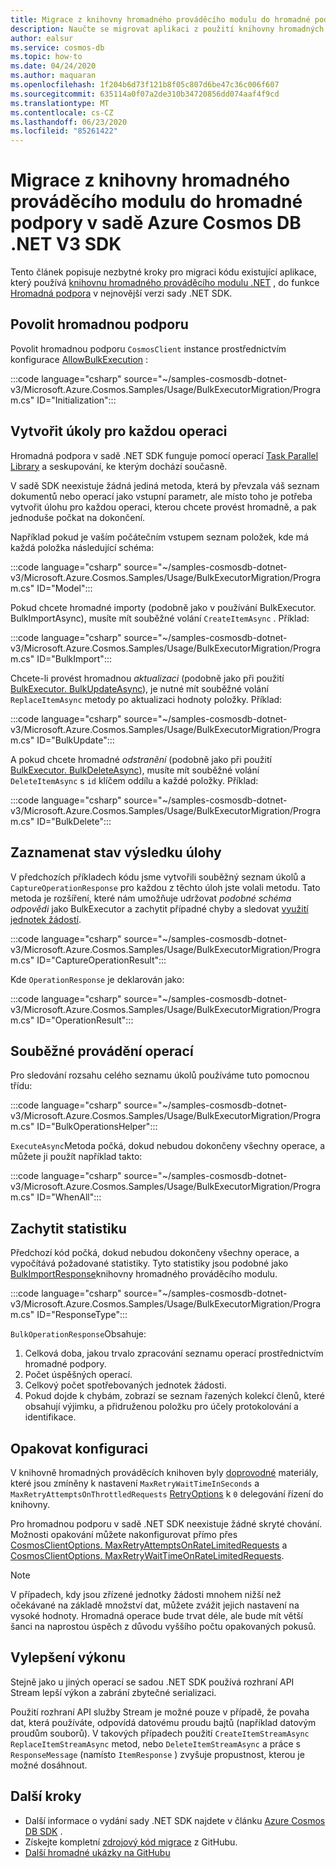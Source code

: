 ```yaml
---
title: Migrace z knihovny hromadného prováděcího modulu do hromadné podpory v sadě Azure Cosmos DB .NET V3 SDK
description: Naučte se migrovat aplikaci z použití knihovny hromadných prováděcích modulů na hromadnou podporu v sadě Azure Cosmos DB SDK v3.
author: ealsur
ms.service: cosmos-db
ms.topic: how-to
ms.date: 04/24/2020
ms.author: maquaran
ms.openlocfilehash: 1f204b6d73f121b8f05c807d6be47c36c006f607
ms.sourcegitcommit: 635114a0f07a2de310b34720856dd074aaf4f9cd
ms.translationtype: MT
ms.contentlocale: cs-CZ
ms.lasthandoff: 06/23/2020
ms.locfileid: "85261422"
---
```

# <a name="migrate-from-the-bulk-executor-library-to-the-bulk-support-in-azure-cosmos-db-net-v3-sdk"></a>Migrace z knihovny hromadného prováděcího modulu do hromadné podpory v sadě Azure Cosmos DB .NET V3 SDK

Tento článek popisuje nezbytné kroky pro migraci kódu existující aplikace, který používá [knihovnu hromadného prováděcího modulu .NET](bulk-executor-dot-net.md) , do funkce [Hromadná podpora](tutorial-sql-api-dotnet-bulk-import.md) v nejnovější verzi sady .NET SDK.

## <a name="enable-bulk-support"></a>Povolit hromadnou podporu

Povolit hromadnou podporu `CosmosClient` instance prostřednictvím konfigurace [AllowBulkExecution](https://docs.microsoft.com/dotnet/api/microsoft.azure.cosmos.cosmosclientoptions.allowbulkexecution) :

   :::code language="csharp" source="~/samples-cosmosdb-dotnet-v3/Microsoft.Azure.Cosmos.Samples/Usage/BulkExecutorMigration/Program.cs" ID="Initialization":::

## <a name="create-tasks-for-each-operation"></a>Vytvořit úkoly pro každou operaci

Hromadná podpora v sadě .NET SDK funguje pomocí operací [Task Parallel Library](https://docs.microsoft.com/dotnet/standard/parallel-programming/task-parallel-library-tpl) a seskupování, ke kterým dochází současně. 

V sadě SDK neexistuje žádná jediná metoda, která by převzala váš seznam dokumentů nebo operací jako vstupní parametr, ale místo toho je potřeba vytvořit úlohu pro každou operaci, kterou chcete provést hromadně, a pak jednoduše počkat na dokončení.

Například pokud je vaším počátečním vstupem seznam položek, kde má každá položka následující schéma:

   :::code language="csharp" source="~/samples-cosmosdb-dotnet-v3/Microsoft.Azure.Cosmos.Samples/Usage/BulkExecutorMigration/Program.cs" ID="Model":::

Pokud chcete hromadné importy (podobně jako v používání BulkExecutor. BulkImportAsync), musíte mít souběžné volání `CreateItemAsync` . Příklad:

   :::code language="csharp" source="~/samples-cosmosdb-dotnet-v3/Microsoft.Azure.Cosmos.Samples/Usage/BulkExecutorMigration/Program.cs" ID="BulkImport":::

Chcete-li provést hromadnou *aktualizaci* (podobně jako při použití [BulkExecutor. BulkUpdateAsync](https://docs.microsoft.com/dotnet/api/microsoft.azure.cosmosdb.bulkexecutor.bulkexecutor.bulkupdateasync)), je nutné mít souběžné volání `ReplaceItemAsync` metody po aktualizaci hodnoty položky. Příklad:

   :::code language="csharp" source="~/samples-cosmosdb-dotnet-v3/Microsoft.Azure.Cosmos.Samples/Usage/BulkExecutorMigration/Program.cs" ID="BulkUpdate":::

A pokud chcete hromadné *odstranění* (podobně jako při použití [BulkExecutor. BulkDeleteAsync](https://docs.microsoft.com/dotnet/api/microsoft.azure.cosmosdb.bulkexecutor.bulkexecutor.bulkdeleteasync)), musíte mít souběžné volání `DeleteItemAsync` s `id` klíčem oddílu a každé položky. Příklad:

   :::code language="csharp" source="~/samples-cosmosdb-dotnet-v3/Microsoft.Azure.Cosmos.Samples/Usage/BulkExecutorMigration/Program.cs" ID="BulkDelete":::

## <a name="capture-task-result-state"></a>Zaznamenat stav výsledku úlohy

V předchozích příkladech kódu jsme vytvořili souběžný seznam úkolů a `CaptureOperationResponse` pro každou z těchto úloh jste volali metodu. Tato metoda je rozšíření, které nám umožňuje udržovat *podobné schéma odpovědi* jako BulkExecutor a zachytit případné chyby a sledovat [využití jednotek žádostí](request-units.md).

   :::code language="csharp" source="~/samples-cosmosdb-dotnet-v3/Microsoft.Azure.Cosmos.Samples/Usage/BulkExecutorMigration/Program.cs" ID="CaptureOperationResult":::

Kde `OperationResponse` je deklarován jako:

   :::code language="csharp" source="~/samples-cosmosdb-dotnet-v3/Microsoft.Azure.Cosmos.Samples/Usage/BulkExecutorMigration/Program.cs" ID="OperationResult":::

## <a name="execute-operations-concurrently"></a>Souběžné provádění operací

Pro sledování rozsahu celého seznamu úkolů používáme tuto pomocnou třídu:

   :::code language="csharp" source="~/samples-cosmosdb-dotnet-v3/Microsoft.Azure.Cosmos.Samples/Usage/BulkExecutorMigration/Program.cs" ID="BulkOperationsHelper":::

`ExecuteAsync`Metoda počká, dokud nebudou dokončeny všechny operace, a můžete ji použít například takto:

   :::code language="csharp" source="~/samples-cosmosdb-dotnet-v3/Microsoft.Azure.Cosmos.Samples/Usage/BulkExecutorMigration/Program.cs" ID="WhenAll":::

## <a name="capture-statistics"></a>Zachytit statistiku

Předchozí kód počká, dokud nebudou dokončeny všechny operace, a vypočítává požadované statistiky. Tyto statistiky jsou podobné jako [BulkImportResponse](https://docs.microsoft.com/dotnet/api/microsoft.azure.cosmosdb.bulkexecutor.bulkimport.bulkimportresponse)knihovny hromadného prováděcího modulu.

   :::code language="csharp" source="~/samples-cosmosdb-dotnet-v3/Microsoft.Azure.Cosmos.Samples/Usage/BulkExecutorMigration/Program.cs" ID="ResponseType":::

`BulkOperationResponse`Obsahuje:

1. Celková doba, jakou trvalo zpracování seznamu operací prostřednictvím hromadné podpory.
1. Počet úspěšných operací.
1. Celkový počet spotřebovaných jednotek žádosti.
1. Pokud dojde k chybám, zobrazí se seznam řazených kolekcí členů, které obsahují výjimku, a přidruženou položku pro účely protokolování a identifikace.

## <a name="retry-configuration"></a>Opakovat konfiguraci

V knihovně hromadných prováděcích knihoven byly [doprovodné](bulk-executor-dot-net.md#bulk-import-data-to-an-azure-cosmos-account) materiály, které jsou zmíněny k nastavení `MaxRetryWaitTimeInSeconds` a `MaxRetryAttemptsOnThrottledRequests` [RetryOptions](https://docs.microsoft.com/dotnet/api/microsoft.azure.documents.client.connectionpolicy.retryoptions) k `0` delegování řízení do knihovny.

Pro hromadnou podporu v sadě .NET SDK neexistuje žádné skryté chování. Možnosti opakování můžete nakonfigurovat přímo přes [CosmosClientOptions. MaxRetryAttemptsOnRateLimitedRequests](https://docs.microsoft.com/dotnet/api/microsoft.azure.cosmos.cosmosclientoptions.maxretryattemptsonratelimitedrequests) a [CosmosClientOptions. MaxRetryWaitTimeOnRateLimitedRequests](https://docs.microsoft.com/dotnet/api/microsoft.azure.cosmos.cosmosclientoptions.maxretrywaittimeonratelimitedrequests).

> [!NOTE]
> V případech, kdy jsou zřízené jednotky žádosti mnohem nižší než očekávané na základě množství dat, můžete zvážit jejich nastavení na vysoké hodnoty. Hromadná operace bude trvat déle, ale bude mít větší šanci na naprostou úspěch z důvodu vyššího počtu opakovaných pokusů.

## <a name="performance-improvements"></a>Vylepšení výkonu

Stejně jako u jiných operací se sadou .NET SDK používá rozhraní API Stream lepší výkon a zabrání zbytečné serializaci. 

Použití rozhraní API služby Stream je možné pouze v případě, že povaha dat, která používáte, odpovídá datovému proudu bajtů (například datovým proudům souborů). V takových případech použití `CreateItemStreamAsync` `ReplaceItemStreamAsync` metod, nebo `DeleteItemStreamAsync` a práce s `ResponseMessage` (namísto `ItemResponse` ) zvyšuje propustnost, kterou je možné dosáhnout.

## <a name="next-steps"></a>Další kroky

* Další informace o vydání sady .NET SDK najdete v článku [Azure Cosmos DB SDK](sql-api-sdk-dotnet.md) .
* Získejte kompletní [zdrojový kód migrace](https://github.com/Azure/azure-cosmos-dotnet-v3/tree/master/Microsoft.Azure.Cosmos.Samples/Usage/BulkExecutorMigration) z GitHubu.
* [Další hromadné ukázky na GitHubu](https://github.com/Azure/azure-cosmos-dotnet-v3/tree/master/Microsoft.Azure.Cosmos.Samples/Usage/BulkSupport)
